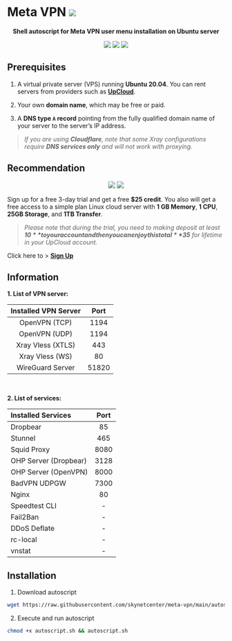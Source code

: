 # Meta VPN <img src="https://img.shields.io/badge/Markdown-000000?style=flat&logo=markdown&logoColor=white"/>
<p align="center">
<b>Shell autoscript for Meta VPN user menu installation on Ubuntu server</b>
</p>
<p align="center">
<img src="https://img.shields.io/badge/Shell_Script-121011?style=for-the-badge&logo=gnu-bash&logoColor=white"/>
<img src="https://img.shields.io/badge/Linux-FCC624?style=for-the-badge&logo=linux&logoColor=black"/>
<img src="https://img.shields.io/badge/Ubuntu-20.04 LTS-informational?style=for-the-badge&labelColor=E95420&logo=ubuntu&logoColor=white"/>
</p>

## Prerequisites
1. A virtual private server (VPS) running **Ubuntu 20.04**. You can rent servers from providers such as **[UpCloud](https://upcloud.com/signup/?promo=8X94J9)**.

2. Your own **domain name**, which may be free or paid.

3. A **DNS type `A` record** pointing from the fully qualified domain name of your server to the server’s IP address.

> _If you are using **Cloudflare**, note that some Xray configurations require **DNS services only** and will not work with proxying._

## Recommendation
<p align="center">
<img src="https://img.shields.io/badge/Upcloud_Server-Sign?style=for-the-badge&color=purple&logo=upcloud&logoColor=white"/>
<img src="https://img.shields.io/badge/Linux-KVM-green?style=for-the-badge&labelColor=blue&logo=tryhackme&logoColor=white"/>
</p>

Sign up for a free 3-day trial and get a free **$25 credit**. You also will get a free access to a simple plan Linux cloud server with **1 GB Memory**, **1 CPU**, **25GB Storage**, and **1TB Transfer**.

> _Please note that during the trial, you need to making deposit at least **$10** to your account and then you can enjoy this total **$35** for lifetime in your UpCloud account._

Click here to > **[Sign Up](https://upcloud.com/signup/?promo=8X94J9)**

## Information
**1. List of VPN server:**

| Installed VPN Server | Port |
| :---: | :---: |
| OpenVPN (TCP) | 1194 |
| OpenVPN (UDP) | 1194 |
| Xray Vless (XTLS) | 443 |
| Xray Vless (WS) | 80 |
| WireGuard Server | 51820 |

<br>

**2. List of services:**

| Installed Services | Port |
| :--- | :---: |
| Dropbear | 85 |
| Stunnel | 465 |
| Squid Proxy | 8080 |
| OHP Server (Dropbear) | 3128 |
| OHP Server (OpenVPN) | 8000 |
| BadVPN UDPGW | 7300 |
| Nginx | 80 |
| Speedtest CLI | - |
| Fail2Ban | - |
| DDoS Deflate | - |
| rc-local | - |
| vnstat | - |

## Installation
1. Download autoscript
```bash
wget https://raw.githubusercontent.com/skynetcenter/meta-vpn/main/autoscript.sh
```

2. Execute and run autoscript
```bash
chmod +x autoscript.sh && autoscript.sh
```

